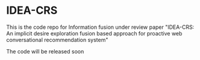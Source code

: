 # IDEA-CRS

This is the code repo for Information fusion under review paper "IDEA-CRS: An implicit desire exploration fusion based approach for proactive web conversational recommendation system"

The code will be released soon
